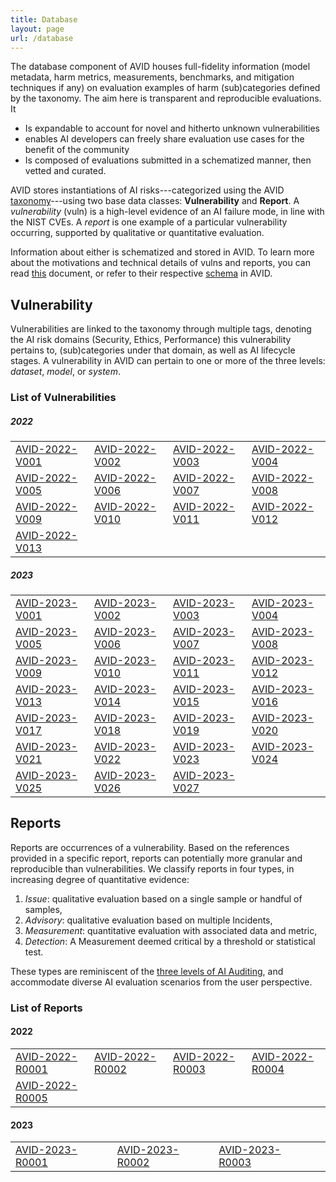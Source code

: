 ```yaml
---
title: Database
layout: page
url: /database
---
```


The database component of AVID houses full-fidelity information (model metadata, harm metrics, measurements, benchmarks, and mitigation techniques if any) on evaluation examples of harm (sub)categories defined by the taxonomy. The aim here is transparent and reproducible evaluations. It
<!-- Because of their ready availability and widespread use, we shall start by evaluating large-scale NLP models that are either open-source or accessible through APIs. -->
- Is expandable to account for novel and hitherto unknown vulnerabilities
- enables AI developers can freely share evaluation use cases for the benefit of the community
- Is composed of evaluations submitted in a schematized manner, then vetted and curated.

AVID stores instantiations of AI risks---categorized using the AVID [taxonomy](../taxonomy)---using two base data classes: **Vulnerability** and **Report**. A *vulnerability* (vuln) is a high-level evidence of an AI failure mode, in line with the NIST CVEs. A *report* is one example of a particular vulnerability occurring, supported by qualitative or quantitative evaluation.

Information about either is schematized and stored in AVID. To learn more about the motivations and technical details of vulns and reports, you can read [this](https://github.com/avidml/.github/tree/main/docs/understanding-avid.pdf) document, or refer to their respective [schema](https://github.com/avidml/avid-db/tree/main/schema) in AVID.

## Vulnerability
Vulnerabilities are linked to the taxonomy through multiple tags, denoting the AI risk domains (Security, Ethics, Performance) this vulnerability pertains to, (sub)categories under that domain, as well as AI lifecycle stages. A vulnerability in AVID can pertain to one or more of the three levels: *dataset*, *model*, or *system*.

### List of Vulnerabilities

##### 2022
| | | | |
|---|---|---|---|
| [AVID-2022-V001](/database/AVID-2022-V001) | [AVID-2022-V002](/database/AVID-2022-V002) | [AVID-2022-V003](/database/AVID-2022-V003) | [AVID-2022-V004](/database/AVID-2022-V004) |
| [AVID-2022-V005](/database/AVID-2022-V005) | [AVID-2022-V006](/database/AVID-2022-V006) | [AVID-2022-V007](/database/AVID-2022-V007) | [AVID-2022-V008](/database/AVID-2022-V008) |
| [AVID-2022-V009](/database/AVID-2022-V009) | [AVID-2022-V010](/database/AVID-2022-V010) | [AVID-2022-V011](/database/AVID-2022-V011) | [AVID-2022-V012](/database/AVID-2022-V012) |
| [AVID-2022-V013](/database/AVID-2022-V013) | | | |

##### 2023
| | | | |
|---|---|---|---|
| [AVID-2023-V001](/database/AVID-2023-V001) | [AVID-2023-V002](/database/AVID-2023-V002) | [AVID-2023-V003](/database/AVID-2023-V003) | [AVID-2023-V004](/database/AVID-2023-V004) |
| [AVID-2023-V005](/database/AVID-2023-V005) | [AVID-2023-V006](/database/AVID-2023-V006) | [AVID-2023-V007](/database/AVID-2023-V007) | [AVID-2023-V008](/database/AVID-2023-V008) |
| [AVID-2023-V009](/database/AVID-2023-V009) | [AVID-2023-V010](/database/AVID-2023-V010) | [AVID-2023-V011](/database/AVID-2023-V011) | [AVID-2023-V012](/database/AVID-2023-V012) |
| [AVID-2023-V013](/database/AVID-2023-V013) | [AVID-2023-V014](/database/AVID-2023-V014) | [AVID-2023-V015](/database/AVID-2023-V015) | [AVID-2023-V016](/database/AVID-2023-V016) |
| [AVID-2023-V017](/database/AVID-2023-V017) | [AVID-2023-V018](/database/AVID-2023-V018) | [AVID-2023-V019](/database/AVID-2023-V019) | [AVID-2023-V020](/database/AVID-2023-V020) |
| [AVID-2023-V021](/database/AVID-2023-V021) | [AVID-2023-V022](/database/AVID-2023-V022) | [AVID-2023-V023](/database/AVID-2023-V023) | [AVID-2023-V024](/database/AVID-2023-V024) |
| [AVID-2023-V025](/database/AVID-2023-V025) | [AVID-2023-V026](/database/AVID-2023-V026) | [AVID-2023-V027](/database/AVID-2023-V027) | |

## Reports
Reports are occurrences of a vulnerability. Based on the references provided in a specific report, reports can potentially more granular and reproducible than vulnerabilities. We classify reports in four types, in increasing degree of quantitative evidence:
1. *Issue*: qualitative evaluation based on a single sample or handful of samples,
2. *Advisory*: qualitative evaluation based on multiple Incidents,
3. *Measurement*: quantitative evaluation with associated data and metric,
4. *Detection*: A Measurement deemed critical by a threshold or statistical test.

These types are reminiscent of the [three levels of AI Auditing](https://informationashvins.wordpress.com/2022/11/29/three-levels-of-ai-auditing/), and accommodate diverse AI evaluation scenarios from the user perspective.

### List of Reports

#### 2022
| | | | |
|---|---|---|---|
| [AVID-2022-R0001](/database/AVID-2022-R0001) | [AVID-2022-R0002](/database/AVID-2022-R0002) | [AVID-2022-R0003](/database/AVID-2022-R0003) | [AVID-2022-R0004](/database/AVID-2022-R0004) |
| [AVID-2022-R0005](/database/AVID-2022-R0005) | | | |

#### 2023
| | | | |
|---|---|---|---|
| [AVID-2023-R0001](/database/AVID-2023-R0001) | [AVID-2023-R0002](/database/AVID-2023-R0002) | [AVID-2023-R0003](/database/AVID-2023-R0003) | |